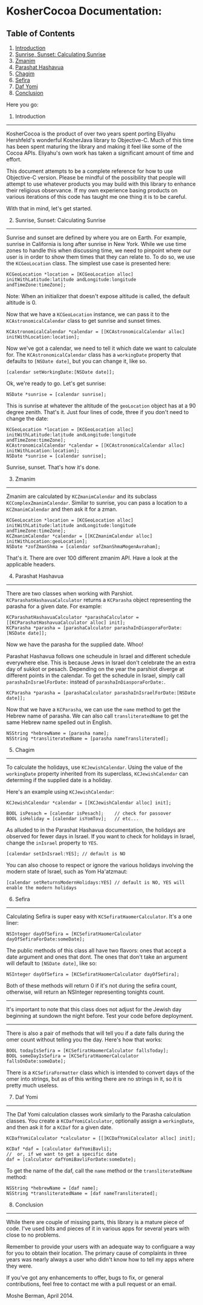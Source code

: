 KosherCocoa Documentation:
===

Table of Contents
---

1. [Introduction](https://github.com/MosheBerman/KosherCocoa/blob/master/Documentation.md#1-introduction)
2. [Sunrise, Sunset: Calculating Sunrise](https://github.com/MosheBerman/KosherCocoa/blob/master/Documentation.md#2-sunrise-sunset-calculating-sunrise)
3. [Zmanim](https://github.com/MosheBerman/KosherCocoa/blob/master/Documentation.md#3-zmanim)
4. [Parashat Hashavua](https://github.com/MosheBerman/KosherCocoa/blob/master/Documentation.md#4-parashat-hashavua)
5. [Chagim](https://github.com/MosheBerman/KosherCocoa/blob/master/Documentation.md#5-chagim)
6. [Sefira](https://github.com/MosheBerman/KosherCocoa/blob/master/Documentation.md#6-sefira)
7. [Daf Yomi](https://github.com/MosheBerman/KosherCocoa/blob/master/Documentation.md#7-daf-yomi)
8. [Conclusion](https://github.com/MosheBerman/KosherCocoa/blob/master/Documentation.md#8-conclusion)

Here you go:

1. Introduction
---

KosherCocoa is the product of over two years spent porting Eliyahu Hershfeld's wonderful KosherJava library to Objective-C. Much of this time has been spent maturing the library and making it feel like some of the Cocoa APIs. Eliyahu's own work has taken a significant amount of time and effort. 

This document attempts to be a complete reference for how to use Objective-C version. Please be mindful of the possibility that people will attempt to use whatever products you may build with this library to enhance their religious observance. If my own experience basing products on various iterations of this code has taught me one thing it is to be careful. 

With that in mind, let's get started.

2. Sunrise, Sunset: Calculating Sunrise
---
Sunrise and sunset are defined by where you are on Earth. For example, sunrise in California is long after sunrise in New York. While we use time zones to handle this when discussing time, we need to pinpoint where our user is in order to show them times that they can relate to. To do so, we use the `KCGeoLocation` class. The simplest use case is presented here:
 
    KCGeoLocation *location = [KCGeoLocation alloc] initWithLatitude:latitude andLongitude:longitude andTimeZone:timeZone];
    
Note: When an initializer that doesn't expose altitude is called, the default altitude is 0.

Now that we have a `KCGeoLocation` instance, we can pass it to the `KCAstronomicalCalendar` class to get sunrise and sunset times. 

    KCAstronomicalCalendar *calendar = [[KCAstronomicalCalendar alloc] initWithLocation:location];
    
Now we've got a calendar, we need to tell it which date we want to calculate for. The `KCAstronomicalCalendar` class has a `workingDate` property that defaults to `[NSDate date]`, but you can change it, like so.

    [calendar setWorkingDate:[NSDate date]];
    
Ok, we're ready to go. Let's get sunrise:
    
    NSDate *sunrise = [calendar sunrise];
    
This is sunrise at whatever the altitude of the `geoLocation` object has at a 90 degree zenith. That's it. Just four lines of code, three if you don't need to change the date:

    KCGeoLocation *location = [KCGeoLocation alloc] initWithLatitude:latitude andLongitude:longitude andTimeZone:timeZone];
    KCAstronomicalCalendar *calendar = [[KCAstronomicalCalendar alloc] initWithLocation:location];
    NSDate *sunrise = [calendar sunrise];
    
Sunrise, sunset. That's how it's done.

3. Zmanim
---
Zmanim are calculated by `KCZmanimCalendar` and its subclass `KCComplexZmanimCalendar`. Similar to sunrise, you can pass a location to a `KCZmanimCalendar` and then ask it for a zman.

    KCGeoLocation *location = [KCGeoLocation alloc] initWithLatitude:latitude andLongitude:longitude andTimeZone:timeZone];	
    KCZmanimCalendar *calendar = [[KCZmanimCalendar alloc] initWithLocation:geoLocation];
    NSDate *zofZmanShma = [calendar sofZmanShmaMogenAvraham];
    
That's it. There are over 100 different zmanim API. Have a look at the applicable headers.

4. Parashat Hashavua
---
There are two classes when working with Parshiot. `KCParashatHashavuaCalculator` returns a `KCParasha` object representing the parasha for a given date. For example:

    KCParashatHashavuaCalculator *parashaCalculator = [[KCParashatHashavuaCalculator alloc] init];
    KCParasha *parasha = [parashaCalculator parashaInDiasporaForDate:[NSDate date]];
    
Now we have the parasha for the supplied date. Whoo!

Parashat Hashavua follows one scheudule in Israel and different schedule everywhere else. This is because Jews in Israel don't celebrate the an extra day of sukkot or pesach. Depending on the year the parshiot diverge at different points in the calendar. To get the schedule in Israel, simply call `parashaInIsraelForDate:` instead of `parashaInDiasporaForDate:`.

	KCParasha *parasha = [parashaCalculator parashaInIsraelForDate:[NSDate date]];

Now that we have a `KCParasha`, we can use the `name` method to get the Hebrew name of parasha. We can also call `transliteratedName` to get the same Hebrew name spelled out in English.

	NSString *hebrewName = [parasha name];
	NSString *transliteratedName = [parasha nameTransliterated];

5. Chagim
---
To calculate the holidays, use `KCJewishCalendar`. Using the value of the `workingDate` property inherited from its superclass, `KCJewishCalendar` can determing if the supplied date is a holiday.  

Here's an example using `KCJewishCalendar`:

    KCJewishCalendar *calendar = [[KCJewishCalendar alloc] init];
    
    BOOL isPesach = [calendar isPesach];	// check for passover
    BOOL isHoliday = [calendar isYomTov];	// etc...

As alluded to in the Parashat Hashavua documentation, the holidays are observed for fewer days in Israel. If you want to check for holidays in Israel, change the `inIsrael` property to `YES`.

    [calendar setInIsrael:YES]; // default is NO
    
You can also choose to respect or ignore the various holidays involving the modern state of Israel, such as Yom Ha'atzmaut:

    [calendar setReturnsModernHolidays:YES] // default is NO, YES will enable the modern holidays
    
6. Sefira
---
Calculating Sefira is super easy with `KCSefiratHaomerCalculator`. It's a one liner:

    NSInteger dayOfSefira = [KCSefiratHaomerCalculator dayOfSefiraForDate:someDate];

The public methods of this class all have two flavors: ones that accept a date argument and ones that dont. The ones that don't take an argument will default to `[NSDate date]`, like so:

    NSInteger dayOfSefira = [KCSefiratHaomerCalculator dayOfSefira];
    
Both of these methods will return 0 if it's not during the sefira count, otherwise, will return an NSInteger representing tonights count.

---
It's important to note that this class does not adjust for the Jewish day beginning at sundown the night before. Test your code before deployment.

---

There is also a pair of methods that will tell you if a date falls during the omer count without telling you the day. Here's how that works:

	BOOL todayIsSefira = [KCSefiratHaomerCalculator fallsToday];
	BOOL someDayIsSefira = [KCSefiratHaomerCalculator fallsOnDate:someDate];
	
There is a `KCSefiraFormatter` class which is intended to convert days of the omer into strings, but as of this writing there are no strings in it, so it is pretty much useless.

7. Daf Yomi
---
The Daf Yomi calculation classes work similarly to the Parasha calculation classes. You create a `KCDafYomiCalculator`, optionally assign a `workingDate`, and then ask it for a `KCDaf` for a given date. 
	
	KCDafYomiCalculator *calculator = [[]KCDafYomiCalculator alloc] init];
	
	KCDaf *daf = [calculator dafYomiBavli];
	//	or, if we want to get a specific date
	daf = [calculator dafYomiBavliForDate:someDate];

To get the name of the daf, call the `name` method or the `transliteratedName` method:

	NSString *hebrewName = [daf name];
	NSString *transliteratedName = [daf nameTransliterated];
	
8. Conclusion
---
While there are couple of missing parts, this library is a mature piece of code. I've used bits and pieces of it in various apps for several years with close to no problems. 

Remember to provide your users with an adequate way to configuare a way for you to obtain their location. The primary cause of complaints in three years was nearly always a user who didn't know how to tell my apps where they were. 

If you've got any enhancements to offer, bugs to fix, or general contributions, feel free to contact me with a pull request or an email.

Moshe Berman, April 2014.